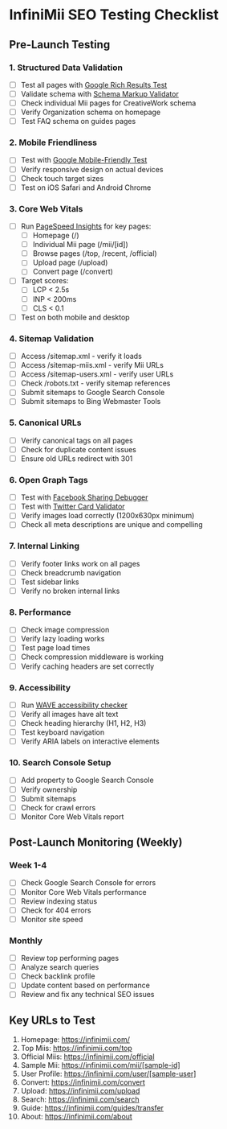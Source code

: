 # InfiniMii SEO Testing Checklist

## Pre-Launch Testing

### 1. Structured Data Validation
- [ ] Test all pages with [Google Rich Results Test](https://search.google.com/test/rich-results)
- [ ] Validate schema with [Schema Markup Validator](https://validator.schema.org/)
- [ ] Check individual Mii pages for CreativeWork schema
- [ ] Verify Organization schema on homepage
- [ ] Test FAQ schema on guides pages

### 2. Mobile Friendliness
- [ ] Test with [Google Mobile-Friendly Test](https://search.google.com/test/mobile-friendly)
- [ ] Verify responsive design on actual devices
- [ ] Check touch target sizes
- [ ] Test on iOS Safari and Android Chrome

### 3. Core Web Vitals
- [ ] Run [PageSpeed Insights](https://pagespeed.web.dev/) for key pages:
  - [ ] Homepage (/)
  - [ ] Individual Mii page (/mii/[id])
  - [ ] Browse pages (/top, /recent, /official)
  - [ ] Upload page (/upload)
  - [ ] Convert page (/convert)
- [ ] Target scores:
  - [ ] LCP < 2.5s
  - [ ] INP < 200ms
  - [ ] CLS < 0.1
- [ ] Test on both mobile and desktop

### 4. Sitemap Validation
- [ ] Access /sitemap.xml - verify it loads
- [ ] Access /sitemap-miis.xml - verify Mii URLs
- [ ] Access /sitemap-users.xml - verify user URLs
- [ ] Check /robots.txt - verify sitemap references
- [ ] Submit sitemaps to Google Search Console
- [ ] Submit sitemaps to Bing Webmaster Tools

### 5. Canonical URLs
- [ ] Verify canonical tags on all pages
- [ ] Check for duplicate content issues
- [ ] Ensure old URLs redirect with 301

### 6. Open Graph Tags
- [ ] Test with [Facebook Sharing Debugger](https://developers.facebook.com/tools/debug/)
- [ ] Test with [Twitter Card Validator](https://cards-dev.twitter.com/validator)
- [ ] Verify images load correctly (1200x630px minimum)
- [ ] Check all meta descriptions are unique and compelling

### 7. Internal Linking
- [ ] Verify footer links work on all pages
- [ ] Check breadcrumb navigation
- [ ] Test sidebar links
- [ ] Verify no broken internal links

### 8. Performance
- [ ] Check image compression
- [ ] Verify lazy loading works
- [ ] Test page load times
- [ ] Check compression middleware is working
- [ ] Verify caching headers are set correctly

### 9. Accessibility
- [ ] Run [WAVE accessibility checker](https://wave.webaim.org/)
- [ ] Verify all images have alt text
- [ ] Check heading hierarchy (H1, H2, H3)
- [ ] Test keyboard navigation
- [ ] Verify ARIA labels on interactive elements

### 10. Search Console Setup
- [ ] Add property to Google Search Console
- [ ] Verify ownership
- [ ] Submit sitemaps
- [ ] Check for crawl errors
- [ ] Monitor Core Web Vitals report

## Post-Launch Monitoring (Weekly)

### Week 1-4
- [ ] Check Google Search Console for errors
- [ ] Monitor Core Web Vitals performance
- [ ] Review indexing status
- [ ] Check for 404 errors
- [ ] Monitor site speed

### Monthly
- [ ] Review top performing pages
- [ ] Analyze search queries
- [ ] Check backlink profile
- [ ] Update content based on performance
- [ ] Review and fix any technical SEO issues

## Key URLs to Test

1. Homepage: https://infinimii.com/
2. Top Miis: https://infinimii.com/top
3. Official Miis: https://infinimii.com/official
4. Sample Mii: https://infinimii.com/mii/[sample-id]
5. User Profile: https://infinimii.com/user/[sample-user]
6. Convert: https://infinimii.com/convert
7. Upload: https://infinimii.com/upload
8. Search: https://infinimii.com/search
9. Guide: https://infinimii.com/guides/transfer
10. About: https://infinimii.com/about